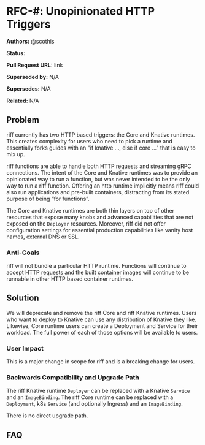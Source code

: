 # RFC-#: Unopinionated HTTP Triggers

**Authors:** @scothis

**Status:**

**Pull Request URL:** link

**Superseded by:** N/A

**Supersedes:** N/A

**Related:** N/A


## Problem

riff currently has two HTTP based triggers: the Core and Knative runtimes. This creates complexity for users who need to pick a runtime and essentially forks guides with an "if knative ..., else if core ..." that is easy to mix up.

riff functions are able to handle both HTTP requests and streaming gRPC connections. The intent of the Core and Knative runtimes was to provide an opinionated way to run a function, but was never intended to be the only way to run a riff function. Offering an http runtime implicitly means riff could also run applications and pre-built containers, distracting from its stated purpose of being “for functions”.

The Core and Knative runtimes are both thin layers on top of other resources that expose many knobs and advanced capabilities that are not exposed on the `Deployer` resources. Moreover, riff did not offer configuration settings for essential production capabilities like vanity host names, external DNS or SSL.

### Anti-Goals

riff will not bundle a particular HTTP runtime. Functions will continue to accept HTTP requests and the built container images will continue to be runnable in other HTTP based container runtimes.

## Solution

We will deprecate and remove the riff Core and riff Knative runtimes. Users who want to deploy to Knative can use any distribution of Knative they like. Likewise, Core runtime users can create a Deployment and Service for their workload. The full power of each of those options will be available to users.

### User Impact

This is a major change in scope for riff and is a breaking change for users. 

### Backwards Compatibility and Upgrade Path

The riff Knative runtime `Deployer` can be replaced with a Knative `Service` and an `ImageBinding`. The riff Core runtime can be replaced with a `Deployment`, k8s `Service` (and optionally Ingress) and an `ImageBinding`.

There is no direct upgrade path.

## FAQ
